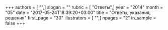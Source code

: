 +++
authors = [ "",]
slogan = ""
rubric = [ "Ответы",]
year = "2014"
month = "05"
date = "2017-05-24T18:39:20+03:00"
title = "Ответы, указания, решения"
first_page = "30"
illustrators = [ "",]
npages = "2"
in_sample = false
+++
